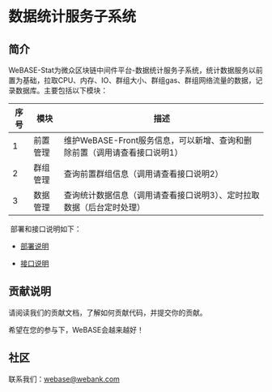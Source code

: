 # 数据统计服务子系统


## 简介
​	WeBASE-Stat为微众区块链中间件平台-数据统计服务子系统，统计数据服务以前置为基础，拉取CPU、内存、IO、群组大小、群组gas、群组网络流量的数据，记录数据库。主要包括以下模块：

| 序号 | 模块     | 描述                                                         |
| ---- | -------- | ------------------------------------------------------------ |
| 1    | 前置管理 | 维护WeBASE-Front服务信息，可以新增、查询和删除前置（调用请查看接口说明1） |
| 2    | 群组管理 | 查询前置群组信息（调用请查看接口说明2）                      |
| 3    | 数据管理 | 查询统计数据信息（调用请查看接口说明3）、定时拉取数据（后台定时处理） |

​	部署和接口说明如下：

- [部署说明](./install.md)

- [接口说明](./interface.md)

## 贡献说明
请阅读我们的贡献文档，了解如何贡献代码，并提交你的贡献。

希望在您的参与下，WeBASE会越来越好！

## 社区
联系我们：webase@webank.com
